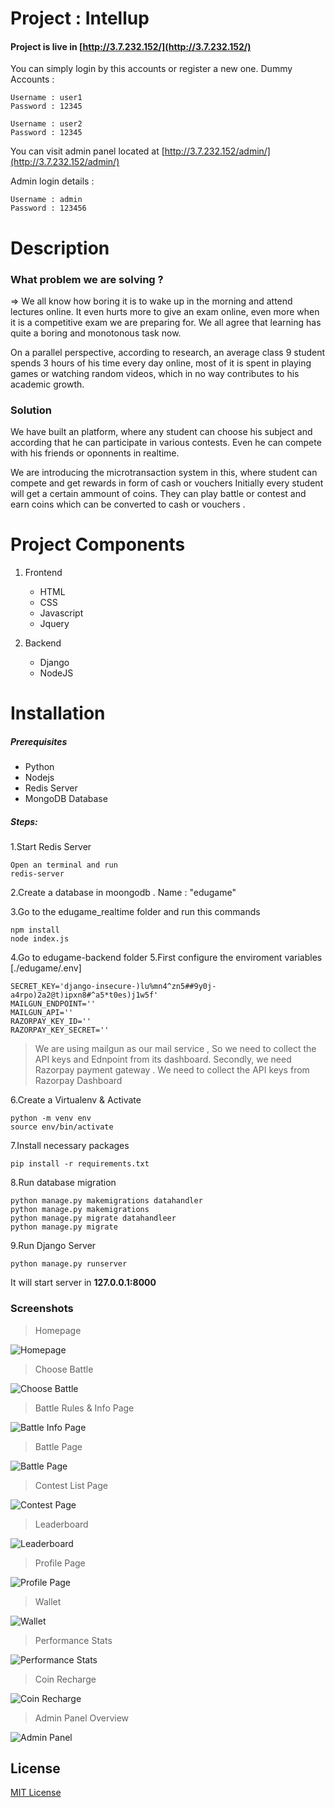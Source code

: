 # Project : Intellup

#### Project is live in [http://3.7.232.152/](http://3.7.232.152/)
You can simply login by this accounts or register a new one.
Dummy Accounts :
```
Username : user1
Password : 12345

Username : user2
Password : 12345
```

You can visit admin panel located at [http://3.7.232.152/admin/](http://3.7.232.152/admin/)

Admin login details :
```
Username : admin
Password : 123456
```

# Description
### What problem we are solving ?
=> We all know how boring it is to wake up in the morning and attend lectures online. It even hurts more to give an exam online, even more when it is a competitive exam we are preparing for. We all agree that learning has quite a boring and monotonous task now.

On a parallel perspective, according to research, an average class 9 student spends 3 hours of his time every day online, most of it is spent in playing games or watching random videos, which in no way contributes to his academic growth.

### Solution 
We have built an platform, where any student can choose his subject and according that he can participate in various contests.
Even he can compete with his friends or oponnents in realtime.

We are introducing the microtransaction system in this, where student can compete and get rewards in form of cash or vouchers  Initially every student will get a certain ammount of coins. They can play battle or contest and earn coins which can be converted to cash or vouchers .



# Project Components

1. Frontend
	- HTML
	- CSS
	- Javascript
	- Jquery

2. Backend
	- Django
	- NodeJS

# Installation
##### Prerequisites
- Python
- Nodejs
- Redis Server
-  MongoDB Database

##### Steps:
1.Start Redis Server

```
Open an terminal and run
redis-server
```

2.Create a database in moongodb . Name : "edugame" 

3.Go to the edugame_realtime folder and run this commands

```
npm install
node index.js

```
4.Go to edugame-backend folder
5.First configure the enviroment variables [./edugame/.env]

```
SECRET_KEY='django-insecure-)lu%mn4^zn5##9y0j-a4rpo)2a2@t)ipxn8#^a5*t0es)j1w5f'
MAILGUN_ENDPOINT=''
MAILGUN_API=''
RAZORPAY_KEY_ID=''
RAZORPAY_KEY_SECRET=''
```
> We are using mailgun as our mail service , So we need to collect the API keys and Ednpoint from its dashboard. Secondly, we need Razorpay payment gateway . We need to collect the API keys from Razorpay Dashboard

6.Create a Virtualenv & Activate
```
python -m venv env
source env/bin/activate
```
7.Install necessary packages
```
pip install -r requirements.txt
```
8.Run database migration
```
python manage.py makemigrations datahandler
python manage.py makemigrations
python manage.py migrate datahandleer
python manage.py migrate
```

9.Run Django Server
```
python manage.py runserver
```

It will start server in **127.0.0.1:8000**

### Screenshots
> Homepage

![Homepage](https://raw.githubusercontent.com/Tanmoy741127/Intellup/main/screenshots/1.png)

> Choose Battle

![Choose Battle](https://raw.githubusercontent.com/Tanmoy741127/Intellup/main/screenshots/2.png)

> Battle Rules & Info Page

![Battle Info Page](https://raw.githubusercontent.com/Tanmoy741127/Intellup/main/screenshots/3.png)

> Battle Page

![Battle Page](https://raw.githubusercontent.com/Tanmoy741127/Intellup/main/screenshots/4.png)

> Contest List Page

![Contest Page](https://raw.githubusercontent.com/Tanmoy741127/Intellup/main/screenshots/7.png)

> Leaderboard

![Leaderboard](https://raw.githubusercontent.com/Tanmoy741127/Intellup/main/screenshots/8.png)

> Profile Page

![Profile Page](https://raw.githubusercontent.com/Tanmoy741127/Intellup/main/screenshots/9.png)

> Wallet

![Wallet](https://raw.githubusercontent.com/Tanmoy741127/Intellup/main/screenshots/10.png)

> Performance Stats 

![Performance Stats ](https://raw.githubusercontent.com/Tanmoy741127/Intellup/main/screenshots/11.png)

> Coin Recharge

![Coin Recharge](https://raw.githubusercontent.com/Tanmoy741127/Intellup/main/screenshots/12.png)

> Admin Panel Overview

![Admin Panel](https://raw.githubusercontent.com/Tanmoy741127/Intellup/main/screenshots/6.png)

## License
[MIT License](https://github.com/Tanmoy741127/Intellup/blob/main/LICENSE)